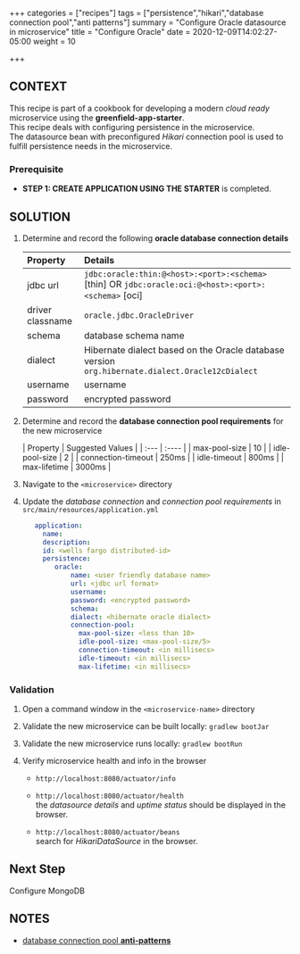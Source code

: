 +++
categories = ["recipes"]
tags = ["persistence","hikari","database connection pool","anti patterns"]
summary = "Configure Oracle datasource in microservice"
title = "Configure Oracle"
date = 2020-12-09T14:02:27-05:00
weight = 10

+++

## CONTEXT
This recipe is part of a cookbook for developing a modern _cloud ready_ microservice using the **greenfield-app-starter**.   
This recipe deals with configuring persistence in the microservice.  
The datasource bean with preconfigured _Hikari_ connection pool is used to fulfill persistence needs in the microservice.

### Prerequisite

- **STEP 1: CREATE APPLICATION USING THE STARTER** is completed.

## SOLUTION

1. Determine and record the following **oracle database connection details** 

   | Property        | Details  |
      | :---          |    :----   | 
   | jdbc url  |  `jdbc:oracle:thin:@<host>:<port>:<schema>` [thin] OR `jdbc:oracle:oci:@<host>:<port>:<schema>` [oci] |
   | driver classname | `oracle.jdbc.OracleDriver`    |
   | schema     | database schema name  | 
   | dialect    | Hibernate dialect based on the Oracle database version `org.hibernate.dialect.Oracle12cDialect` | 
   | username | username  | 
   | password | encrypted password| 


1. Determine and record the **database connection pool requirements** for the new microservice

   | Property        | Suggested Values  |
         | :---          |    :----   | 
   | max-pool-size  |  10  |
   | idle-pool-size | 2 | 
   | connection-timeout | 250ms  |
   | idle-timeout     | 800ms  | 
   | max-lifetime    | 3000ms | 

 
1. Navigate to the `<microservice>` directory
   
1. Update the _database connection_ and _connection pool requirements_ in `src/main/resources/application.yml`

   ```yml
      application:
        name:
        description:
        id: <wells fargo distributed-id>
        persistence:
           oracle:
               name: <user friendly database name>
               url: <jdbc url format>
               username:
               password: <encrypted password>
               schema: 
               dialect: <hibernate oracle dialect>
               connection-pool:
                 max-pool-size: <less than 10>
                 idle-pool-size: <max-pool-size/5>
                 connection-timeout: <in millisecs>
                 idle-timeout: <in millisecs>
                 max-lifetime: <in millisecs>
   ```

### Validation

1. Open a command window in the `<microservice-name>` directory


1. Validate the new microservice can be built locally: `gradlew bootJar`


1. Validate the new microservice runs locally: `gradlew bootRun`


1. Verify microservice health and info in the browser

   - `http://localhost:8080/actuator/info`
     
   - `http://localhost:8080/actuator/health`  
      the _datasource details_ and _uptime status_ should be displayed in the browser.
   
   - `http://localhost:8080/actuator/beans`  
     search for _HikariDataSource_ in the browser.

## Next Step
Configure MongoDB

## NOTES
- [database connection pool **anti-patterns**](https://github.com/pbelathur/spring-boot-performance-analysis)